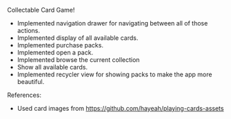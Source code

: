 Collectable Card Game!
- Implemented navigation drawer for navigating between all of those actions. 
- Implemented display of all available cards.
- Implemented purchase packs.
- Implemented open a pack. 
- Implemented browse the current collection
- Show all available cards.
- Implemented recycler view for showing packs to make the app more beautiful.

References: 
- Used card images from https://github.com/hayeah/playing-cards-assets


